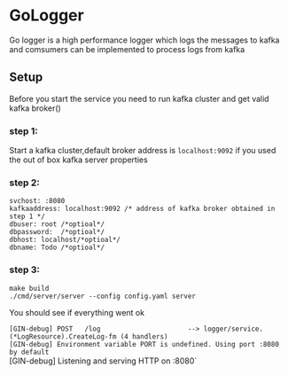 # GoLogger

Go logger is a high performance logger which logs the messages to kafka and comsumers can be implemented to process logs from kafka

## Setup
Before you start the service you need to run  kafka cluster and get valid kafka broker()

### step 1:
Start a kafka cluster,default broker address is ```localhost:9092``` if you used the out of box kafka server properties

### step 2:
`svchost: :8080`  <br />
`kafkaaddress: localhost:9092 /* address of kafka broker obtained in step 1 */`  <br />
`dbuser: root /*optioal*/ `  <br /> 
`dbpassword:  /*optioal*/`  <br />
`dbhost: localhost/*optioal*/ ` <br />
`dbname: Todo /*optioal*/` <br />

### step 3:
`make build` <br />
`./cmd/server/server --config config.yaml server` <br />

You should see if everything went ok

`[GIN-debug] POST   /log                      --> logger/service.(*LogResource).CreateLog-fm (4 handlers)` <br />
`[GIN-debug] Environment variable PORT is undefined. Using port :8080 by default` <br />
[GIN-debug] Listening and serving HTTP on :8080` <br />
